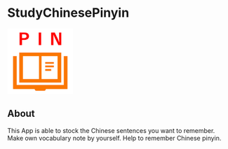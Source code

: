 # StudyChinesePinyin
<img src="images/Screenshots/icon.png" width=150>

## About
This App is able to stock the Chinese sentences you want to remember.
Make own vocabulary note by yourself.
Help to remember Chinese pinyin.
